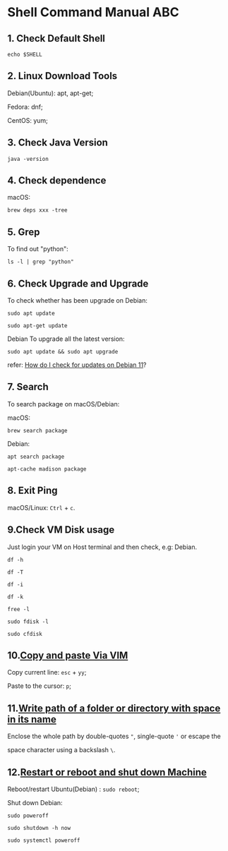 # Shell Command Manual ABC

## 1. Check Default Shell

    echo $SHELL

## 2. Linux Download Tools

Debian(Ubuntu): apt, apt-get;

Fedora: dnf;

CentOS: yum;

## 3. Check Java Version

    java -version

## 4. Check dependence

macOS:

    brew deps xxx -tree

## 5. Grep

To find out "python":

    ls -l | grep "python"

## 6. Check Upgrade and Upgrade

To check whether has been upgrade on Debian:

    sudo apt update

    sudo apt-get update

Debian To upgrade all the latest version:

    sudo apt update && sudo apt upgrade

refer: [How do I check for updates on Debian 11](https://linuxhint.com/check-updates-debian-11/)?

## 7. Search

To search package on macOS/Debian:

macOS:

    brew search package

Debian:

    apt search package

    apt-cache madison package

## 8. Exit Ping

macOS/Linux: `Ctrl` + `c`.

## 9.Check VM Disk usage

Just login your VM on Host terminal and then check, e.g: Debian.

    df -h

    df -T

    df -i

    df -k

    free -l
    
    sudo fdisk -l

    sudo cfdisk

## 10.[Copy and paste Via VIM](https://linuxize.com/post/how-to-copy-cut-paste-in-vim/)

Copy current line: `esc` + `yy`;

Paste to the cursor: `p`;

## 11.[Write path of a folder or directory with space in its name](https://askubuntu.com/a/530581/922190)

Enclose the whole path by double-quotes `"`, single-quote `'` or escape the

 space character using a backslash `\`.

## 12.[Restart or reboot and shut down Machine](https://www.debian.org/releases/stretch/amd64/ch08s01.html.en)

Reboot/restart Ubuntu(Debian) : `sudo reboot`;

Shut down Debian:

    sudo poweroff

    sudo shutdown -h now

    sudo systemctl poweroff
